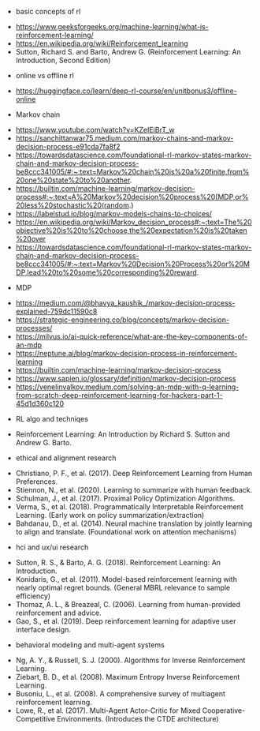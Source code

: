 - basic concepts of rl
+ https://www.geeksforgeeks.org/machine-learning/what-is-reinforcement-learning/
+ https://en.wikipedia.org/wiki/Reinforcement_learning
+ Sutton, Richard S. and Barto, Andrew G. (Reinforcement Learning: An Introduction, Second Edition)

- online vs offline rl
+ https://huggingface.co/learn/deep-rl-course/en/unitbonus3/offline-online

- Markov chain
+ https://www.youtube.com/watch?v=KZeIEiBrT_w
+ https://sanchittanwar75.medium.com/markov-chains-and-markov-decision-process-e91cda7fa8f2
+ https://towardsdatascience.com/foundational-rl-markov-states-markov-chain-and-markov-decision-process-be8ccc341005/#:~:text=Markov%20chain%20is%20a%20finite,from%20one%20state%20to%20another.
+ https://builtin.com/machine-learning/markov-decision-process#:~:text=A%20Markov%20decision%20process%20(MDP,or%20less%20stochastic%20(random.)
+ https://labelstud.io/blog/markov-models-chains-to-choices/
+ https://en.wikipedia.org/wiki/Markov_decision_process#:~:text=The%20objective%20is%20to%20choose,the%20expectation%20is%20taken%20over
+ https://towardsdatascience.com/foundational-rl-markov-states-markov-chain-and-markov-decision-process-be8ccc341005/#:~:text=Markov%20Decision%20Process%20or%20MDP,lead%20to%20some%20corresponding%20reward.

- MDP
+ https://medium.com/@bhavya_kaushik_/markov-decision-process-explained-759dc11590c8
+ https://strategic-engineering.co/blog/concepts/markov-decision-processes/
+ https://milvus.io/ai-quick-reference/what-are-the-key-components-of-an-mdp
+ https://neptune.ai/blog/markov-decision-process-in-reinforcement-learning
+ https://builtin.com/machine-learning/markov-decision-process
+ https://www.sapien.io/glossary/definition/markov-decision-process
+ https://venelinvalkov.medium.com/solving-an-mdp-with-q-learning-from-scratch-deep-reinforcement-learning-for-hackers-part-1-45d1d360c120

- RL algo and techniqes
+ Reinforcement Learning: An Introduction by Richard S. Sutton and Andrew G. Barto.

- ethical and alignment research
+ Christiano, P. F., et al. (2017). Deep Reinforcement Learning from Human Preferences.
+ Stiennon, N., et al. (2020). Learning to summarize with human feedback.
+ Schulman, J., et al. (2017). Proximal Policy Optimization Algorithms.
+ Verma, S., et al. (2018). Programmatically Interpretable Reinforcement Learning. (Early work on policy summarization/extraction)
+ Bahdanau, D., et al. (2014). Neural machine translation by jointly learning to align and translate. (Foundational work on attention mechanisms)

- hci and ux/ui research
+ Sutton, R. S., & Barto, A. G. (2018). Reinforcement Learning: An Introduction.
+ Konidaris, G., et al. (2011). Model-based reinforcement learning with nearly optimal regret bounds. (General MBRL relevance to sample efficiency)
+ Thomaz, A. L., & Breazeal, C. (2006). Learning from human-provided reinforcement and advice.
+ Gao, S., et al. (2019). Deep reinforcement learning for adaptive user interface design.

- behavioral modeling and multi-agent systems
+ Ng, A. Y., & Russell, S. J. (2000). Algorithms for Inverse Reinforcement Learning.
+ Ziebart, B. D., et al. (2008). Maximum Entropy Inverse Reinforcement Learning.
+ Busoniu, L., et al. (2008). A comprehensive survey of multiagent reinforcement learning.
+ Lowe, R., et al. (2017). Multi-Agent Actor-Critic for Mixed Cooperative-Competitive Environments. (Introduces the CTDE architecture)
